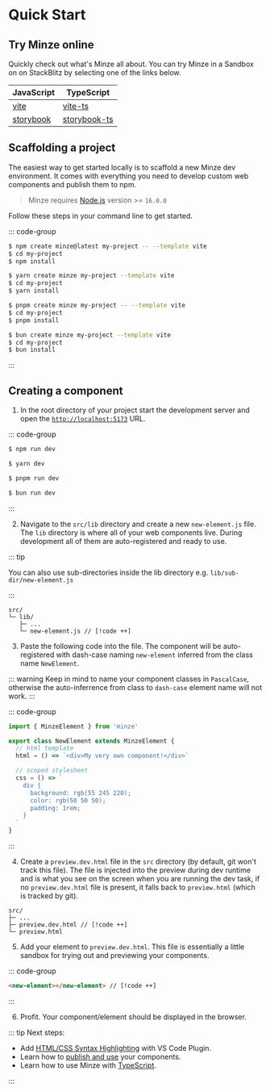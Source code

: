 # Quick Start

## Try Minze online

Quickly check out what's Minze all about. You can try Minze in a Sandbox on on StackBlitz by selecting one of the links below.

| JavaScript                                                                                                                               | TypeScript                                                                                                                                     |
| ---------------------------------------------------------------------------------------------------------------------------------------- | ---------------------------------------------------------------------------------------------------------------------------------------------- |
| [vite](https://stackblitz.com/github/sergejcodes/minze/tree/main/packages/create-minze/template-vite?title=Minze&terminal=dev)           | [vite-ts](https://stackblitz.com/github/sergejcodes/minze/tree/main/packages/create-minze/template-vite-ts?title=Minze&terminal=dev)           |
| [storybook](https://stackblitz.com/github/sergejcodes/minze/tree/main/packages/create-minze/template-storybook?title=Minze&terminal=dev) | [storybook-ts](https://stackblitz.com/github/sergejcodes/minze/tree/main/packages/create-minze/template-storybook-ts?title=Minze&terminal=dev) |

## Scaffolding a project

The easiest way to get started locally is to scaffold a new Minze dev environment. It comes with everything you need to develop custom web components and publish them to npm.

> Minze requires [Node.js](https://nodejs.dev/) version >= `16.0.0`

Follow these steps in your command line to get started.

::: code-group

```bash [npm]
$ npm create minze@latest my-project -- --template vite
$ cd my-project
$ npm install
```

```bash [yarn]
$ yarn create minze my-project --template vite
$ cd my-project
$ yarn install
```

```bash [pnpm]
$ pnpm create minze my-project -- --template vite
$ cd my-project
$ pnpm install
```

```bash [bun]
$ bun create minze my-project --template vite
$ cd my-project
$ bun install
```

:::

## Creating a component

1. In the root directory of your project start the development server and open the [`http://localhost:5173`](http://localhost:5173) URL.

::: code-group

```bash [npm]
$ npm run dev
```

```bash [yarn]
$ yarn dev
```

```bash [pnpm]
$ pnpm run dev
```

```bash [bun]
$ bun run dev
```

:::

2. Navigate to the `src/lib` directory and create a new `new-element.js` file. The `lib` directory is where all of your web components live. During development all of them are auto-registered and ready to use.

::: tip

You can also use sub-directories inside the lib directory e.g. `lib/sub-dir/new-element.js`

:::

```
src/
└─ lib/
   ├─ ...
   └─ new-element.js // [!code ++]
```

3. Paste the following code into the file. The component will be auto-registered with dash-case naming `new-element` inferred from the class name `NewElement`.

::: warning
Keep in mind to name your component classes in `PascalCase`, otherwise the auto-inferrence from class to `dash-case` element name will not work.
:::

::: code-group

```js [src/lib/new-element.js]
import { MinzeElement } from 'minze'

export class NewElement extends MinzeElement {
  // html template
  html = () => `<div>My very own component!</div>`

  // scoped stylesheet
  css = () => `
    div {
      background: rgb(55 245 220);
      color: rgb(50 50 50);
      padding: 1rem;
    }
  `
}
```

:::

4. Create a `preview.dev.html` file in the `src` directory (by default, git won't track this file). The file is injected into the preview during dev runtime and is what you see on the screen when you are running the dev task, if no `preview.dev.html` file is present, it falls back to `preview.html` (which is tracked by git).

```
src/
├─ ...
├─ preview.dev.html // [!code ++]
└─ preview.html
```

5. Add your element to `preview.dev.html`. This file is essentially a little sandbox for trying out and previewing your components.

::: code-group

```html [src/preview.dev.html]
<new-element></new-element> // [!code ++]
```

:::

6. Profit. Your component/element should be displayed in the browser.

::: tip Next steps:

- Add [HTML/CSS Syntax Highlighting](/guide/advanced/syntax-highlighting) with VS Code Plugin.
- Learn how to [publish and use](/guide/publishing) your components.
- Learn how to use Minze with [TypeScript](/guide/advanced/typescript).

:::
